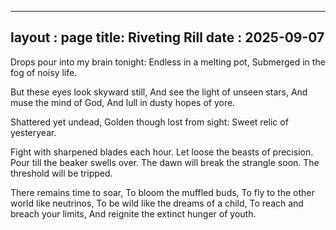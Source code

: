 
---
layout : page
title: Riveting Rill
date : 2025-09-07
---

Drops pour into my brain tonight:
Endless in a melting pot,
Submerged in the fog of noisy life.

But these eyes look skyward still,
And see the light of unseen stars,
And muse the mind of God,
And lull in dusty hopes of yore.

Shattered yet undead,
Golden though lost from sight:
Sweet relic of yesteryear.

Fight with sharpened blades each hour.
Let loose the beasts of precision.
Pour till the beaker swells over.
The dawn will break the strangle soon.
The threshold will be tripped.

There remains time to soar,
To bloom the muffled buds,
To fly to the other world like neutrinos,
To be wild like the dreams of a child,
To reach and breach your limits,
And reignite the extinct hunger of youth.
